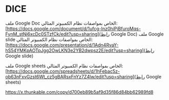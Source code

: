 # DICE
ملف Google Doc الخاص بمواصفات نظام الكمبيوتر المثالي:
[https://docs.google.com/document/d/1ufcg-Inz0hiPjBfuroMqs-FynM_stNi6xcDc0STzfCk/edit?usp=sharing](رابط Google Doc)
ملف Google slide الخاص بمواصفات نظام الكمبيوتر المثالي:
[https://docs.google.com/presentation/d/1Adn4RvaY-hS54YMKpAOTpJgg2OwLKN3e2YB2dwpsz2E/edit?usp=sharing](رابط Google slide)

ملف Google sheets الخاص بمواصفات نظام الكمبيوتر المثالي:
[https://docs.google.com/spreadsheets/d/1hFebac5z-ob63nFxvGzst6Wt_cz5gBARsxFnYz7Z4lw/edit?usp=sharing](رابط Google sheets)

https://x.thunkable.com/copy/d700eb89b5af9d35f86d84bb62989fd8
